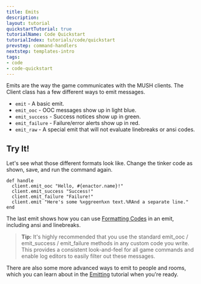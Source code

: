 ```yaml
---
title: Emits
description:
layout: tutorial
quickstartTutorial: true
tutorialName: Code Quickstart
tutorialIndex: tutorials/code/quickstart
prevstep: command-handlers
nextstep: templates-intro
tags: 
- code
- code-quickstart
---
```


Emits are the way the game communicates with the MUSH clients.  The Client class has a few different ways to emit messages.

* `emit` - A basic emit.
* `emit_ooc` - OOC messages show up in light blue.
* `emit_success` - Success notices show up in green.
* `emit_failure` - Failure/error alerts show up in red.
* `emit_raw` - A special emit that will not evaluate linebreaks or ansi codes.

## Try It!

Let's see what those different formats look like.  Change the tinker code as shown, save, and run the command again.

    def handle
      client.emit_ooc "Hello, #{enactor.name}!"
      client.emit_success "Success!"
      client.emit_failure "Failure!"    
      client.emit "Here's some %xggreen%xn text.%RAnd a separate line."
    end

The last emit shows how you can use [Formatting Codes](/tutorials/code/formatting) in an emit, including ansi and linebreaks.

> <i class="fa fa-info-circle"></i> **Tip:** It's highly recommended that you use the standard emit_ooc / emit_success / emit_failure methods in any custom code you write.  This provides a consistent look-and-feel for all game commands and enable log editors to easily filter out these messages.

There are also some more advanced ways to emit to people and rooms, which you can learn about in the [Emitting](/tutorials/code/emitting) tutorial when you're ready.